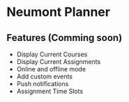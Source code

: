 # Neumont Planner

## Features (Comming soon)
- Display Current Courses
- Display Current Assignments
- Online and offline mode
- Add custom events
- Push notifications
- Assignment Time Slots